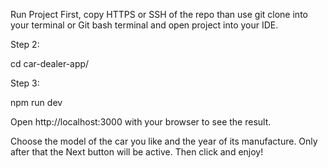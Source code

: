 Run Project
First, copy HTTPS or SSH of the repo than use git clone into your terminal or Git bash terminal and open project into your IDE.

Step 2:

cd car-dealer-app/

Step 3:

npm run dev

Open http://localhost:3000 with your browser to see the result.

Choose the model of the car you like and the year of its manufacture. Only after that the Next button will be active. Then click and enjoy!
